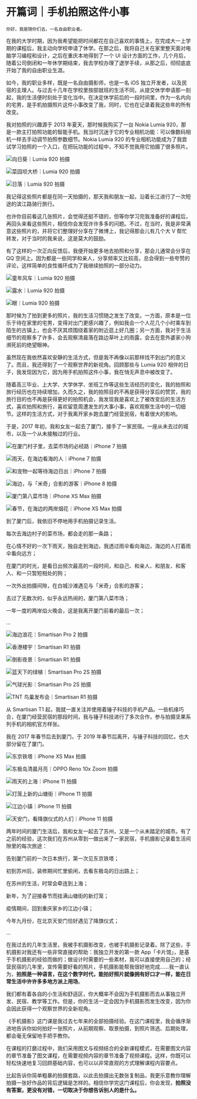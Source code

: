 # 开篇词｜手机拍照这件小事

    你好，我是随你们去，一名自由职业者。

在我的大学时期，因为我希望能把时间都花在自己喜欢的事情上，在完成大一上学期的课程后，我主动向学校申请了休学。在那之后，我将自己关在家里整天面对电脑学习编程和设计，之后在重庆本地得到了一个 UI 设计方面的工作，几个月后，随着公司倒闭和一年休学期结束，我去学校办理了退学手续，从那之后，彻彻底底开始了我的自由职业生涯。

如今，我的职业多样，既是一名自由摄影师，也是一名 iOS 独立开发者，以及民宿的主理人。与过去十几年在学校里按部就班的生活不同，从提交休学申请那一刻起，我的生活便时刻处于变化当中。在决定休学前后的一段时间里，作为一名内向的宅男，是手机拍摄照片这件小事改变了我，同时，它也在记录着我这些年的所有改变。

我对拍照的兴趣源于 2013 年夏天，那时候我购买了一台 Nokia Lumia 920，那是一款主打拍照功能的智能手机。我当时沉迷于它的专业相机功能：可以像数码相机一样去手动调节拍照参数细节。Nokia Lumia 920 的专业相机功能成为了我尝试学习拍照的一个入口，在把玩功能的过程中，不知不觉我用它拍摄了很多照片。

![](https://static001.geekbang.org/resource/image/e0/75/e0cc67b589c1b97b4e1a4704760cb975.jpg "向日葵｜Lumia 920 拍摄")

![](https://static001.geekbang.org/resource/image/68/24/68bbda0c459a6abce63907559d004224.jpg "菜园坝大桥｜Lumia 920 拍摄")

![](https://static001.geekbang.org/resource/image/10/f2/1085c97bcd9ayyf5eb3f9895b3910df2.jpg "日落｜Lumia 920 拍摄")

我记得这些照片都是在同一天拍摄的，那天我和朋友一起，沿着长江进行了一次短途的滨江路骑行旅行。

也许你目前看这几张照片，会觉得还挺不错的，但等你学习完我准备好的课程后，再回头来看这些照片，相信你会发现许许多多的问题。不过，在当时，我是非常满意这些照片的，并将它们整理好分享在了微博上，我记得那会儿有几个大 V 帮忙转发，对于当时的我来说，这是莫大的鼓励。

有了这样的一次正向反馈后，我便开始更多地去拍照和分享，那会儿通常会分享在 QQ 空间上。因为都是一些同学和亲人，分享频率又比较高，总会得到一些夸赞的评论，这样简单的良性循环成为了我继续拍照的一部分动力。

![](https://static001.geekbang.org/resource/image/e7/4a/e7a61835b10b3b58a60ff571ea1dd14a.jpg "童年风车｜Lumia 920 拍摄
")

![](https://static001.geekbang.org/resource/image/91/9c/917b3e22f24f7185205551f47df9bb9c.jpg "露水｜Lumia 920 拍摄")

![](https://static001.geekbang.org/resource/image/d3/29/d34cfb74d7c1d9623d5e12bd3a7d2b29.jpg "眼｜Lumia 920 拍摄
")

那时候为了拍到更多的照片，我的生活习惯随之发生了改变。一方面，原本是一位乐于待在家里的宅男，变得对出门更感兴趣了，例如我会一个人花几个小时乘车到陌生的古镇上，也会不厌其烦围绕着家的附近逛上好几圈；另一方面，我对于生活细节的观察多了许多，会去观察清晨落在路边草叶上的雨露，会去在意外婆家小狗濒死前的绝望眼神。

虽然现在我依然喜欢安静的生活方式，但是我不再像以前那样找不到出门的意义了。而且，我还得到了一个观察世界的新视角。回顾那些与 Lumia 920 相伴的日子，我发现因为它，因为用手机拍照这件小事，我在悄无声息中被改变了。

随着高三毕业、上大学、大学休学、坐班工作等这些生活经历的变化，我的拍照和旅行经历也在持续增加，久而久之，我的拍照目的不再是获得分享后的赞赏，我的旅行目的也不再是获得更好的拍照机会，我发现我是喜欢上了被改变后的生活方式，喜欢拍照和旅行，喜欢留意周遭发生的大事小事，喜欢观察生活中的一切细节。这样的生活方式，对于我离开家乡跑去厦门经营民宿，有着很大的影响。

于是，2017 年初，我和女友一起去了厦门，接手了一家民宿。一座从未去过的城市，以及一个从未接触过的行业。

![](https://static001.geekbang.org/resource/image/43/47/43dd59d90c10a1a04017695c88ca3147.jpg "在厦门村子里，去菜市场的必经路｜iPhone 7 拍摄")

![](https://static001.geekbang.org/resource/image/43/07/43a0d9ea42dafeab6277d2af2fe8c907.jpg "雨天，在海边看海的人｜iPhone 7 拍摄")

![](https://static001.geekbang.org/resource/image/b4/1b/b4d00ab5f56068079de00223daea7e1b.jpg "和宠物一起等待海边日出｜iPhone 7 拍摄")

![](https://static001.geekbang.org/resource/image/78/d6/78005aa7e5b1a17788d7394159849cd6.jpg "海边，与「米奇」合影的游客｜iPhone 8 拍摄")

![](https://static001.geekbang.org/resource/image/f7/c3/f7830452a3f593e418c49d896db98bc3.jpg "厦门第八菜市场｜iPhone XS Max 拍摄")

![](https://static001.geekbang.org/resource/image/71/f0/71172babcf1483bd27eb24dbd481def0.jpg "春节，在海边的两岸烟花｜iPhone XS Max 拍摄")

到了厦门后，我依旧不停地用手机拍摄记录生活。

每次去海边村子的菜市场，都会走的那一条路；

在心情不好的一次下雨天，独自走到海边，我透过雨伞看向海边，海边的人打着雨伞看向远方；

在厦门的时光，是看日出频次最高的一段时间，和自己、和亲人、和朋友、和客人、和一只暂短相处的狗；

一次外出拍摄间隙，在白城沙滩遇见与「米奇」合影的游客；

去过了无数次的，似乎永远热闹的，厦门第八菜市场；

一年一度的两岸焰火晚会，这是我离开厦门前看的最后一次；

…

![](https://static001.geekbang.org/resource/image/e4/2b/e4693fdc113d574153754a983a17112b.jpg "海边浪花｜Smartisan Pro 2 拍摄")

![](https://static001.geekbang.org/resource/image/78/a8/7830405d4f9d159458289ececa678fa8.jpg "香港楼宇｜Smartisan R1 拍摄")

![](https://static001.geekbang.org/resource/image/4b/88/4bf847e3e47524ef6382767f37bae388.jpg "倒影夜景｜Smartisan R1 拍摄")

![](https://static001.geekbang.org/resource/image/e9/6b/e935a972d26bac29767a66db6495yy6b.jpg "蓝天下的绿植｜Smartisan Pro 2S 拍摄")

![](https://static001.geekbang.org/resource/image/c8/6d/c82d9b72a361af9e5dac4fb30cee916d.jpg "气球光影｜Smartisan Pro 2S 拍摄")

![](https://static001.geekbang.org/resource/image/2a/4d/2a4f5b0e3eb1acfee4f9e7f5467b2a4d.jpg "TNT 鸟巢发布会｜Smartisan R1 拍摄")

从 Smartisan T1 起，我就一直关注并使用着锤子科技的手机产品。一些机缘巧合，在厦门经营民宿的那段时间，我与锤子科技进行了多次合作，参与拍摄坚果系列手机的相机官方样张。

我在 2017 年春节后去到厦门，于 2019 年春节后离开，与锤子科技的回忆，也大部分留在了厦门。

![](https://static001.geekbang.org/resource/image/79/5f/796dbd7e2b0a8cb816e96c970e46885f.jpg "东京铁塔｜iPhone XS Max 拍摄
")

![](https://static001.geekbang.org/resource/image/6f/bd/6fe717c1ee2a791c05d70da5c122abbd.jpg "东极岛清晨月亮｜OPPO Reno 10x Zoom 拍摄")

![](https://static001.geekbang.org/resource/image/31/c2/316f22852accd0498c7b7e127a3494c2.jpg "雨天的上海｜iPhone 11 拍摄")

![](https://static001.geekbang.org/resource/image/28/3a/28778e7d20f528481fec2efaaeaeb23a.jpg "灯笼上新的山塘街｜iPhone 11 拍摄")

![](https://static001.geekbang.org/resource/image/46/98/4671f2e36ef405455cb5c0abdee40098.jpg "江边小镇｜iPhone 11 拍摄
")

![](https://static001.geekbang.org/resource/image/b4/8e/b44e850ce24c8bd604376b003087238e.jpg "天安门，看降旗仪式的人们｜iPhone 11 拍摄")

两年时间的厦门生活后，我和女友一起去了苏州，又是一个从未踏足的城市。有了之前的经验，这次我们在苏州从零到一做出来了一家民宿，手机摄影记录着生活间隙里的每次旅途：

告别厦门前的一次日本旅行，第一次见东京铁塔；

初到苏州后，装修期间忙里偷闲，去看东极岛的日出路上；

在苏州的生活，时常会牵连到上海；

新年，为了迎接春节而挂满山塘街的新灯笼；

疫情期间，回到重庆家乡的江边小镇；

今年九月份，在北京天安门恰好遇见了降旗仪式；

…

在我过去的几年生活里，我被手机摄影改变，也被手机摄影记录着。除了这些，手机摄影对我还有一些非常直接的帮助：我独立开发的第一款 App「卡片馆」，是基于手机摄影的经验而做的；做设计时需要的一些素材，我可以直接使用自己的；经营民宿的几年里，宣传需要好看的照片，手机摄影能帮我很好地完成……我一直认为，**拍照是一种语言，在这个数字时代，能拍好照片就像拥有好口才一样，能在日常生活中许许多多地方派上用场**。

我们都有着各自的小生活和舒适区，你大概率不会因为手机摄影而去从事独立开发、民宿、教学等工作。但是，你的生活一定会因为手机摄影而发生改变，因为你会因此获得一个观察世界的全新视角。

《手机摄影》这门课是我过去七年来的全部拍摄经验。在这门课程里，我会循序渐进地告诉你如何拍好一张照片，从前期观察、取景拍摄，到照片筛选、后期处理，都会毫无保留地手把手教你。

在课程的打磨过程中，我们采用图文与视频结合的全新课程模式，在需要图文内容的章节准备了图文课程，在需要视频内容的章节准备了视频课程。这样，你既可以轻松快速地复习回顾基础内容，也可以以非常直观的方式理解课程内容要点。

比起告诉你简单粗暴的拍摄套路，以此去拍摄出无数张复制品，我更乐意教你理解拍摄一张好作品的背后逻辑是怎样的。相信你学完这门课程后，你会发现，**拍照没有答案，更没有对错，一切取决于你想告诉别人的是什么。**
    